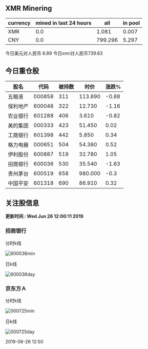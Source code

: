 ## XMR Minering

|currency|mined in last 24 hours|all|in pool|
|---|---|---|---|
|XMR|0.0|1.081|0.007|
|CNY|0.0|799.296|5.297|

今日美元对人民币 6.89	今日xmr对人民币739.63


## 今日重仓股 

|股名|代码|被持数|时价|涨跌%|
|---|---|---|---|---|
|五粮液|000858|311|113.890|-0.88|
|保利地产|600048|322|12.730|-1.16|
|农业银行|601288|406|3.610|-0.82|
|美的集团|000333|423|51.450|0.02|
|工商银行|601398|442|5.850|0.34|
|格力电器|000651|504|54.380|0.52|
|伊利股份|600887|519|32.780|1.05|
|招商银行|600036|530|35.540|-1.63|
|贵州茅台|600519|658|980.000|-0.3|
|中国平安|601318|690|86.910|0.32|

## 关注股信息
**更新时间 : Wed Jun 26 12:00:11 2019**
### 招商银行 
分时k线

![600036min](http://image.sinajs.cn/newchart/min/n/sh600036.gif)

日k线

![600036day](http://image.sinajs.cn/newchart/daily/n/sh600036.gif)

### 京东方Ａ 
分时k线

![000725min](http://image.sinajs.cn/newchart/min/n/sz000725.gif)

日k线

![000725day](http://image.sinajs.cn/newchart/daily/n/sz000725.gif)

2019-06-26 12:50